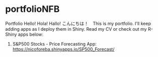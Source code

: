 # portfolioNFB
Portfolio
Hello! Hola! Hallo! こんにちは！　This is my portfolio. I'll keep adding apps as I deploy them in Shiny.
Read my CV or check out my R-Shiny apps below:

1) S&P500 Stocks - Price Forecasting App: https://nicoforeba.shinyapps.io/SP500_Forecast/
